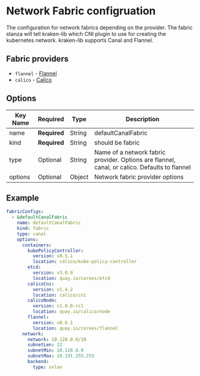 # Network Fabric configruation

The configuration for network fabrics depending on the provider.  The fabric stanza will tell kraken-lib which CNI plugin to use for creating the kubernetes network. kraken-lib supports Canal and Flannel.

## Fabric providers

* `flannel` - [Flannel](flannel.md)
* `calico` - [Calico](calico.md)

## Options
| Key Name | Required     | Type   | Description|
| -------- | ------------ | ------ | --- |
| name     | __Required__ | String | defaultCanalFabric |
| kind     | __Required__ | String | should be fabric |
| type     | Optional     | String | Name of a network fabric provider. Options are flannel, canal, or calico. Defaults to flannel |
| options  | Optional     | Object | Network fabric provider options|

## Example

```yaml
fabricConfigs:
  - &defaultCanalFabric
    name: defaultCanalFabric
    kind: fabric
    type: canal
    options:
      containers:
        kubePolicyController:
          version: v0.5.1
          location: calico/kube-policy-controller
        etcd:
          version: v3.0.9
          location: quay.io/coreos/etcd
        calicoCni:
          version: v1.4.2
          location: calico/cni
        calicoNode:
          version: v1.0.0-rc1
          location: quay.io/calico/node
        flannel:
          version: v0.6.1
          location: quay.io/coreos/flannel
      network:
        network: 10.128.0.0/10
        subnetLen: 22
        subnetMin: 10.128.0.0
        subnetMax: 10.191.255.255
        backend:
          type: vxlan
```
